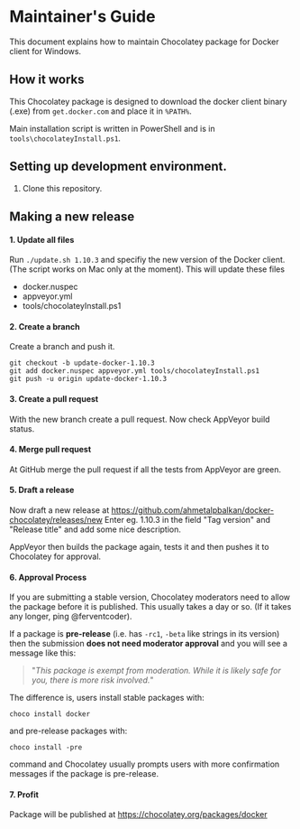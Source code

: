 # Maintainer's Guide

This document explains how to maintain Chocolatey package
for Docker client for Windows.

## How it works

This Chocolatey package is designed to download the docker
client binary (.exe) from `get.docker.com` and place it
in `%PATH%`.

Main installation script is written in PowerShell and is in
`tools\chocolateyInstall.ps1`.

## Setting up development environment.

1. Clone this repository.

## Making a new release

#### 1. Update all files

Run `./update.sh 1.10.3` and specifiy the new version of the Docker client. (The script works on Mac only at the moment).
This will update these files
  * docker.nuspec
  * appveyor.yml
  * tools/chocolateyInstall.ps1

#### 2. Create a branch

Create a branch and push it.

    git checkout -b update-docker-1.10.3
    git add docker.nuspec appveyor.yml tools/chocolateyInstall.ps1
    git push -u origin update-docker-1.10.3

#### 3. Create a pull request

With the new branch create a pull request. Now check AppVeyor build status.

#### 4. Merge pull request

At GitHub merge the pull request if all the tests from AppVeyor are green.

#### 5. Draft a release

Now draft a new release at https://github.com/ahmetalpbalkan/docker-chocolatey/releases/new
Enter eg. 1.10.3 in the field "Tag version" and "Release title" and add some nice description.

AppVeyor then builds the package again, tests it and then pushes it to Chocolatey for approval.

#### 6. Approval Process

If you are submitting a stable version, Chocolatey moderators need to
allow the package before it is published. This usually takes a day or
so. (If it takes any longer, ping @ferventcoder).

If a package is **pre-release** (i.e. has `-rc1`, `-beta` like strings
in its version) then the submission **does not need moderator approval**
and you will see a message like this:

> "*This package is exempt from moderation. While it is likely safe for you,
> there is more risk involved.*"

The difference is, users install stable packages with:

    choco install docker

and pre-release packages with:

    choco install -pre

command and Chocolatey usually prompts users with more confirmation
messages if the package is pre-release.

#### 7. Profit

Package will be published at https://chocolatey.org/packages/docker
